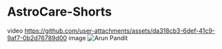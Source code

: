 # AstroCare-Shorts
video
https://github.com/user-attachments/assets/da318cb3-6def-41c9-9af7-0b2d76789d00
image
![Arun Pandit](https://github.com/user-attachments/assets/7989b1e9-c8f7-4f2f-8e1e-4f541ca7eb4d)
